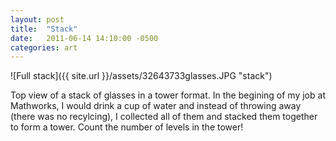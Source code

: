 ```yaml
---
layout: post
title:  "Stack"
date:   2011-06-14 14:10:00 -0500
categories: art
---
```


![Full stack]({{ site.url }}/assets/32643733glasses.JPG "stack")


Top view of a stack of glasses in a tower format. In the begining of my job at Mathworks, I would drink a cup of water and instead of throwing away (there was no recylcing), I collected all of them and stacked them together to form a tower. 
Count the number of levels in the tower!

